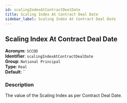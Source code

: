 ```yaml
---
id: scalingIndexAtContractDealDate
title: Scaling Index At Contract Deal Date
sidebar_label: Scaling Index At Contract Deal Date
---
```


## Scaling Index At Contract Deal Date

**Acronym**: `SCCDD`  
**Identifier**: `scalingIndexAtContractDealDate`  
**Group**: `Notional Principal`  
**Type**: `Real`  
**Default**: ``  

### Description
The value of the Scaling Index as per Contract Deal Date.
